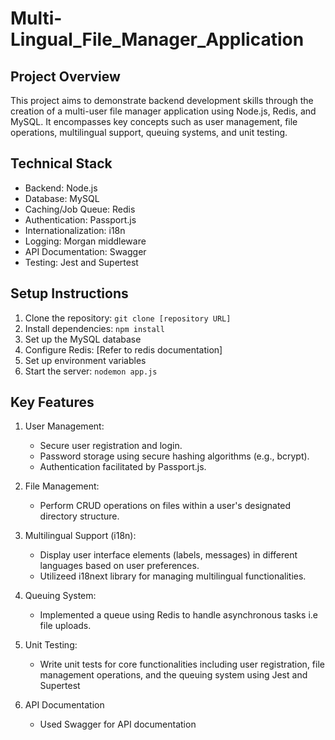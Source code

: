 # Multi-Lingual_File_Manager_Application

## Project Overview
This project aims to demonstrate backend development skills through the creation of a multi-user file manager application using Node.js, Redis, and MySQL. It encompasses key concepts such as user management, file operations, multilingual support, queuing systems, and unit testing.

## Technical Stack
- Backend: Node.js
- Database: MySQL
- Caching/Job Queue: Redis
- Authentication: Passport.js
- Internationalization: i18n
- Logging: Morgan middleware
- API Documentation: Swagger
- Testing: Jest and Supertest

## Setup Instructions
1. Clone the repository: `git clone [repository URL]`
2. Install dependencies: `npm install`
3. Set up the MySQL database
4. Configure Redis: [Refer to redis documentation]
5. Set up environment variables
6. Start the server: `nodemon app.js`

## Key Features
1. User Management:
    - Secure user registration and login.
    - Password storage using secure hashing algorithms (e.g., bcrypt).
    - Authentication facilitated by Passport.js.

2. File Management:
    - Perform CRUD operations on files within a user's designated directory structure.

3. Multilingual Support (i18n):
    - Display user interface elements (labels, messages) in different languages based on user preferences.
    - Utilizeed i18next library for managing multilingual functionalities.

4. Queuing System:
    - Implemented a queue using Redis to handle asynchronous tasks i.e file uploads.

5. Unit Testing:
    - Write unit tests for core functionalities including user registration, file management operations, and the queuing system using Jest and Supertest

6. API Documentation
    - Used Swagger for API documentation